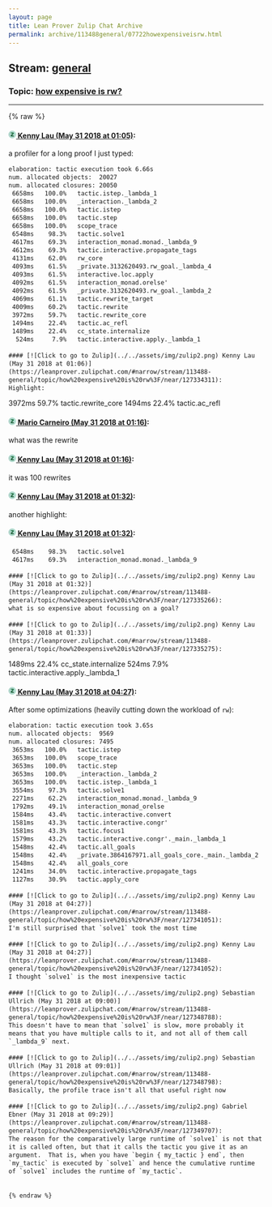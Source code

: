 ```yaml
---
layout: page
title: Lean Prover Zulip Chat Archive 
permalink: archive/113488general/07722howexpensiveisrw.html
---
```


## Stream: [general](index.html)
### Topic: [how expensive is rw?](07722howexpensiveisrw.html)

---


{% raw %}
#### [![Click to go to Zulip](../../assets/img/zulip2.png) Kenny Lau (May 31 2018 at 01:05)](https://leanprover.zulipchat.com/#narrow/stream/113488-general/topic/how%20expensive%20is%20rw%3F/near/127334288):
a profiler for a long proof I just typed:
```
elaboration: tactic execution took 6.66s
num. allocated objects:  20027
num. allocated closures: 20050
 6658ms   100.0%   tactic.istep._lambda_1
 6658ms   100.0%   _interaction._lambda_2
 6658ms   100.0%   tactic.istep
 6658ms   100.0%   tactic.step
 6658ms   100.0%   scope_trace
 6548ms    98.3%   tactic.solve1
 4617ms    69.3%   interaction_monad.monad._lambda_9
 4612ms    69.3%   tactic.interactive.propagate_tags
 4131ms    62.0%   rw_core
 4093ms    61.5%   _private.3132620493.rw_goal._lambda_4
 4093ms    61.5%   interactive.loc.apply
 4092ms    61.5%   interaction_monad.orelse'
 4092ms    61.5%   _private.3132620493.rw_goal._lambda_2
 4069ms    61.1%   tactic.rewrite_target
 4009ms    60.2%   tactic.rewrite
 3972ms    59.7%   tactic.rewrite_core
 1494ms    22.4%   tactic.ac_refl
 1489ms    22.4%   cc_state.internalize
  524ms     7.9%   tactic.interactive.apply._lambda_1

#### [![Click to go to Zulip](../../assets/img/zulip2.png) Kenny Lau (May 31 2018 at 01:06)](https://leanprover.zulipchat.com/#narrow/stream/113488-general/topic/how%20expensive%20is%20rw%3F/near/127334311):
Highlight:
```
 3972ms    59.7%   tactic.rewrite_core
 1494ms    22.4%   tactic.ac_refl

#### [![Click to go to Zulip](../../assets/img/zulip2.png) Mario Carneiro (May 31 2018 at 01:16)](https://leanprover.zulipchat.com/#narrow/stream/113488-general/topic/how%20expensive%20is%20rw%3F/near/127334696):
what was the rewrite

#### [![Click to go to Zulip](../../assets/img/zulip2.png) Kenny Lau (May 31 2018 at 01:16)](https://leanprover.zulipchat.com/#narrow/stream/113488-general/topic/how%20expensive%20is%20rw%3F/near/127334699):
it was 100 rewrites

#### [![Click to go to Zulip](../../assets/img/zulip2.png) Kenny Lau (May 31 2018 at 01:32)](https://leanprover.zulipchat.com/#narrow/stream/113488-general/topic/how%20expensive%20is%20rw%3F/near/127335262):
another highlight:

#### [![Click to go to Zulip](../../assets/img/zulip2.png) Kenny Lau (May 31 2018 at 01:32)](https://leanprover.zulipchat.com/#narrow/stream/113488-general/topic/how%20expensive%20is%20rw%3F/near/127335263):
```
 6548ms    98.3%   tactic.solve1
 4617ms    69.3%   interaction_monad.monad._lambda_9

#### [![Click to go to Zulip](../../assets/img/zulip2.png) Kenny Lau (May 31 2018 at 01:32)](https://leanprover.zulipchat.com/#narrow/stream/113488-general/topic/how%20expensive%20is%20rw%3F/near/127335266):
what is so expensive about focussing on a goal?

#### [![Click to go to Zulip](../../assets/img/zulip2.png) Kenny Lau (May 31 2018 at 01:33)](https://leanprover.zulipchat.com/#narrow/stream/113488-general/topic/how%20expensive%20is%20rw%3F/near/127335275):
```
 1489ms    22.4%   cc_state.internalize
  524ms     7.9%   tactic.interactive.apply._lambda_1

#### [![Click to go to Zulip](../../assets/img/zulip2.png) Kenny Lau (May 31 2018 at 04:27)](https://leanprover.zulipchat.com/#narrow/stream/113488-general/topic/how%20expensive%20is%20rw%3F/near/127341050):
After some optimizations (heavily cutting down the workload of `rw`):
```
elaboration: tactic execution took 3.65s
num. allocated objects:  9569
num. allocated closures: 7495
 3653ms   100.0%   tactic.istep
 3653ms   100.0%   scope_trace
 3653ms   100.0%   tactic.step
 3653ms   100.0%   _interaction._lambda_2
 3653ms   100.0%   tactic.istep._lambda_1
 3554ms    97.3%   tactic.solve1
 2271ms    62.2%   interaction_monad.monad._lambda_9
 1792ms    49.1%   interaction_monad_orelse
 1584ms    43.4%   tactic.interactive.convert
 1581ms    43.3%   tactic.interactive.congr'
 1581ms    43.3%   tactic.focus1
 1579ms    43.2%   tactic.interactive.congr'._main._lambda_1
 1548ms    42.4%   tactic.all_goals
 1548ms    42.4%   _private.3864167971.all_goals_core._main._lambda_2
 1548ms    42.4%   all_goals_core
 1241ms    34.0%   tactic.interactive.propagate_tags
 1127ms    30.9%   tactic.apply_core

#### [![Click to go to Zulip](../../assets/img/zulip2.png) Kenny Lau (May 31 2018 at 04:27)](https://leanprover.zulipchat.com/#narrow/stream/113488-general/topic/how%20expensive%20is%20rw%3F/near/127341051):
I'm still surprised that `solve1` took the most time

#### [![Click to go to Zulip](../../assets/img/zulip2.png) Kenny Lau (May 31 2018 at 04:27)](https://leanprover.zulipchat.com/#narrow/stream/113488-general/topic/how%20expensive%20is%20rw%3F/near/127341052):
I thought `solve1` is the most inexpensive tactic

#### [![Click to go to Zulip](../../assets/img/zulip2.png) Sebastian Ullrich (May 31 2018 at 09:00)](https://leanprover.zulipchat.com/#narrow/stream/113488-general/topic/how%20expensive%20is%20rw%3F/near/127348788):
This doesn't have to mean that `solve1` is slow, more probably it means that you have multiple calls to it, and not all of them call `_lambda_9` next.

#### [![Click to go to Zulip](../../assets/img/zulip2.png) Sebastian Ullrich (May 31 2018 at 09:01)](https://leanprover.zulipchat.com/#narrow/stream/113488-general/topic/how%20expensive%20is%20rw%3F/near/127348798):
Basically, the profile trace isn't all that useful right now

#### [![Click to go to Zulip](../../assets/img/zulip2.png) Gabriel Ebner (May 31 2018 at 09:29)](https://leanprover.zulipchat.com/#narrow/stream/113488-general/topic/how%20expensive%20is%20rw%3F/near/127349707):
The reason for the comparatively large runtime of `solve1` is not that it is called often, but that it calls the tactic you give it as an argument.  That is, when you have `begin { my_tactic } end`, then `my_tactic` is executed by `solve1` and hence the cumulative runtime of `solve1` includes the runtime of `my_tactic`.


{% endraw %}
